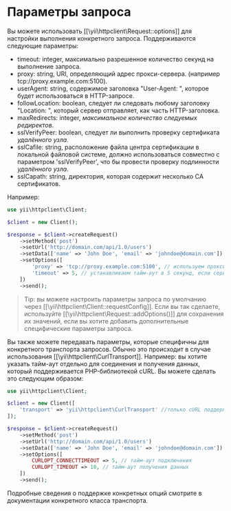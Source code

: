 Параметры запроса
===============

Вы можете использовать [[\yii\httpclient\Request::options]] для настройки выполнения конкретного запроса.
Поддерживаются следующие параметры:
 - timeout: integer, максимально разрешенное количество секунд на выполнение запроса.
 - proxy: string, URI, определяющий адрес прокси-сервера. (например tcp://proxy.example.com:5100).
 - userAgent: string, содержимое заголовка "User-Agent: ", которое будет использоваться в HTTP-запросе.
 - followLocation: boolean, следует ли следовать любому заголовку "Location: ", который сервер отправляет, как часть HTTP-заголовка.
 - maxRedirects: integer, *максимальное количество следуемых редиректов*.
 - sslVerifyPeer: boolean, следует ли выполнить проверку сертификата *удалённого узла*.
 - sslCafile: string, расположение файла центра сертификации в локальной файловой системе, должно использоваться совместно с 
   параметром 'sslVerifyPeer', что бы провести проверку подлинности *удалённого узла*.
 - sslCapath: string, директория, которая содержит несколько CA сертификатов.

Например:

```php
use yii\httpclient\Client;

$client = new Client();

$response = $client->createRequest()
    ->setMethod('post')
    ->setUrl('http://domain.com/api/1.0/users')
    ->setData(['name' => 'John Doe', 'email' => 'johndoe@domain.com'])
    ->setOptions([
        'proxy' => 'tcp://proxy.example.com:5100', // используем прокси
        'timeout' => 5, // устанавливаем тайм-аут в 5 секунд, если сервер не отвечает
    ])
    ->send();
```

> Tip: вы можете настроить параметры запроса по умолчанию через [[\yii\httpclient\Client::requestConfig]]. Если вы так сделаете,
  используйте [[\yii\httpclient\Request::addOptions()]] для сохранения их значений, если вы хотите добавить дополнительные специфические 
  параметры запроса.

Вы также можете передавать параметры, которые специфичны для конкретного транспорта запросов. Обычно это происходит в 
случае использования [[\yii\httpclient\CurlTransport]]. Например: вы хотите указать тайм-аут отдельно для 
соединения и получения данных, который поддерживается PHP-библиотекой cURL. Вы можете сделать это следующим образом:

```php
use yii\httpclient\Client;

$client = new Client([
    'transport' => 'yii\httpclient\CurlTransport' //только cURL поддерживает нужные нам параметры
]);

$response = $client->createRequest()
    ->setMethod('post')
    ->setUrl('http://domain.com/api/1.0/users')
    ->setData(['name' => 'John Doe', 'email' => 'johndoe@domain.com'])
    ->setOptions([
        CURLOPT_CONNECTTIMEOUT => 5, // тайм-аут подключения
        CURLOPT_TIMEOUT => 10, // тайм-аут получения данных
    ])
    ->send();
```

Подробные сведения о поддержке конкретных опций смотрите в документации конкретного класса транспорта.